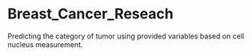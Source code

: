 # Breast_Cancer_Reseach
Predicting the category of tumor using provided variables based on cell nucleus measurement.

